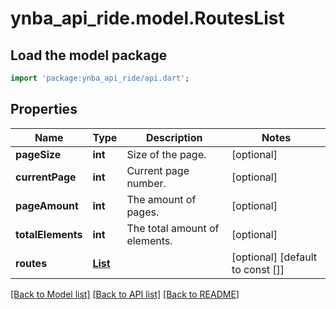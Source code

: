# ynba_api_ride.model.RoutesList

## Load the model package
```dart
import 'package:ynba_api_ride/api.dart';
```

## Properties
Name | Type | Description | Notes
------------ | ------------- | ------------- | -------------
**pageSize** | **int** | Size of the page. | [optional] 
**currentPage** | **int** | Current page number. | [optional] 
**pageAmount** | **int** | The amount of pages. | [optional] 
**totalElements** | **int** | The total amount of elements. | [optional] 
**routes** | [**List<Route>**](Route.md) |  | [optional] [default to const []]

[[Back to Model list]](../README.md#documentation-for-models) [[Back to API list]](../README.md#documentation-for-api-endpoints) [[Back to README]](../README.md)


